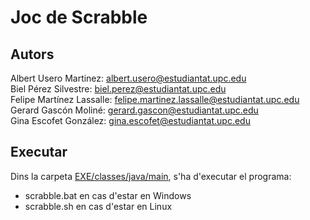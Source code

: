 # Joc de Scrabble

## Autors

Albert Usero Martinez: [albert.usero@estudiantat.upc.edu](mailto:albert.usero@estudiantat.upc.edu)\
Biel Pérez Silvestre: [biel.perez@estudiantat.upc.edu](mailto:biel.perez@estudiantat.upc.edu)\
Felipe Martínez Lassalle: [felipe.martinez.lassalle@estudiantat.upc.edu](mailto:felipe.martinez.lassalle@estudiantat.upc.edu)\
Gerard Gascón Moliné: [gerard.gascon@estudiantat.upc.edu](mailto:gerard.gascon@estudiantat.upc.edu)\
Gina Escofet González: [gina.escofet@estudiantat.upc.edu](mailto:gina.escofet@estudiantat.upc.edu)

## Executar

Dins la carpeta [EXE/classes/java/main](EXE/classes/java/main), s'ha d'executar el programa:

- scrabble.bat en cas d'estar en Windows
- scrabble.sh en cas d'estar en Linux
